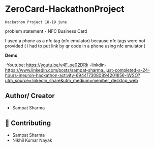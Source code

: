 # ZeroCard-HackathonProject
`Hackathon Project 18-19 june`


problem statement - NFC Business Card

I used a phone as a nfc tag (nfc emulator) because nfc tags were not provided ( i had to put link by qr code in a phone using nfc emulator )


**Demo**


-Youtube: https://youtu.be/v4F_oe02DRk
-linkdin- https://www.linkedin.com/posts/sampat-sharma_just-completed-a-24-hours-ineuron-hackathon-activity-6944173080894201856-lWSO?utm_source=linkedin_share&utm_medium=member_desktop_web


## Author/ Creator
- Sampat Sharma 


## 🤝 Contributing
- Sampat Sharma 
- Nikhil Kumar Nayak 




